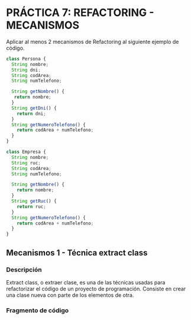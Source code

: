 # PRÁCTICA 7: REFACTORING - MECANISMOS

Aplicar al menos 2 mecanismos de Refactoring al siguiente ejemplo de código.

```javascript
class Persona {
  String nombre;
  String dni;
  String codArea;
  String numTelefono;

  String getNombre() {
   return nombre;
  }
  String getDni() {
    return dni;
  }
  String getNumeroTelefono() {
    return codArea + numTelefono;
  }
}

class Empresa {
  String nombre;
  String ruc;
  String codArea;
  String numTelefono;

  String getNombre() {
    return nombre;
  }
  String getRuc() {
    return ruc;
  }
  String getNumeroTelefono() {
    return codArea + numTelefono;
  }
}
```

## Mecanismos 1 - Técnica extract class

### Descripción

Extract class, o extraer clase, es una de las técnicas usadas para refactorizar el código de un proyecto de programación. Consiste en crear una clase nueva con parte de los elementos de otra.

### Fragmento de código

```javascript

```
